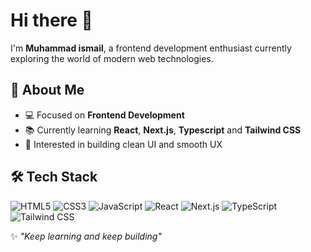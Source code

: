 # Hi there 👋

I'm **Muhammad ismail**, a frontend development enthusiast currently exploring the world of modern web technologies.  

## 🌱 About Me
- 💻 Focused on **Frontend Development**  
- 📚 Currently learning **React**, **Next.js**, **Typescript** and **Tailwind CSS**  
- 🎨 Interested in building clean UI and smooth UX

## 🛠️ Tech Stack
![HTML5](https://img.shields.io/badge/-HTML5-E34F26?logo=html5&logoColor=white&style=flat)
![CSS3](https://img.shields.io/badge/-CSS3-1572B6?logo=css3&logoColor=white&style=flat)
![JavaScript](https://img.shields.io/badge/-JavaScript-F7DF1E?logo=javascript&logoColor=black&style=flat)
![React](https://img.shields.io/badge/-React-61DAFB?logo=react&logoColor=black&style=flat)
![Next.js](https://img.shields.io/badge/-Next.js-000000?logo=nextdotjs&logoColor=white&style=flat)
![TypeScript](https://img.shields.io/badge/-TypeScript-3178C6?logo=typescript&logoColor=white&style=flat)
![Tailwind CSS](https://img.shields.io/badge/-TailwindCSS-38B2AC?logo=tailwindcss&logoColor=white&style=flat)

✨ _"Keep learning and keep building"_  
